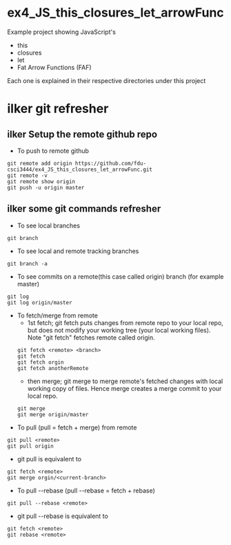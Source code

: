 # ex4_JS_this_closures_let_arrowFunc
Example project showing JavaScript's
+ this
+ closures
+ let
+ Fat Arrow Functions (FAF)

Each one is explained in their respective directories under this project

# ilker git refresher
## ilker Setup the remote github repo
+ To push to remote github
```
git remote add origin https://github.com/fdu-csci3444/ex4_JS_this_closures_let_arrowFunc.git
git remote -v
git remote show origin
git push -u origin master
```
## ilker some git commands refresher
+ To see local branches
```
git branch
```
+ To see local and remote tracking branches
```
git branch -a
```
+ To see commits on a remote(this case called origin) branch (for example master)
```
git log
git log origin/master
```
+ To fetch/merge from remote
    - 1st fetch; git fetch puts changes from remote repo to your local repo, but does not modify your working tree (your local working files). Note "git fetch" fetches remote called origin. 
    ```
    git fetch <remote> <branch>
    git fetch
    git fetch orgin
    git fetch anotherRemote
    ```
    - then merge; git merge to merge remote's fetched changes with local working copy of files. Hence merge creates a merge commit to your local repo.
    ```
    git merge
    git merge origin/master
    ```
+ To pull (pull = fetch + merge) from remote
```
git pull <remote>
git pull origin
```
+ git pull <remote> is equivalent to
```
git fetch <remote>
git merge orgin/<current-branch>
```
+ To pull --rebase (pull --rebase = fetch + rebase)
```
git pull --rebase <remote>
```
+ git pull --rebase <remote> is equivalent to
```
git fetch <remote>
git rebase <remote>
```